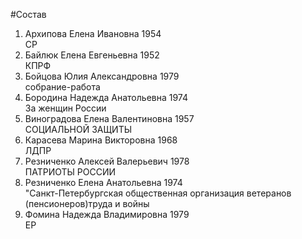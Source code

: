#Состав
1. Архипова Елена Ивановна 1954   
    СР
2. Байлюк Елена Евгеньевна 1952   
    КПРФ
3. Бойцова Юлия Александровна 1979   
    собрание-работа
4. Бородина Надежда Анатольевна 1974   
    За женщин России
5. Виноградова Елена Валентиновна 1957   
    СОЦИАЛЬНОЙ ЗАЩИТЫ
6. Карасева Марина Викторовна 1968   
    ЛДПР
7. Резниченко Алексей Валерьевич 1978   
    ПАТРИОТЫ РОССИИ
8. Резниченко Елена Анатольевна 1974   
    "Санкт-Петербургская общественная организация ветеранов (пенсионеров)труда и войны
9. Фомина Надежда Владимировна 1979   
    ЕР
